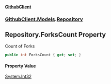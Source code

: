 #### [GithubClient](index 'index')
### [GithubClient.Models](GithubClient.Models 'GithubClient.Models').[Repository](GithubClient.Models.Repository 'GithubClient.Models.Repository')

## Repository.ForksCount Property

Count of Forks

```csharp
public int ForksCount { get; set; }
```

#### Property Value
[System.Int32](https://docs.microsoft.com/en-us/dotnet/api/System.Int32 'System.Int32')